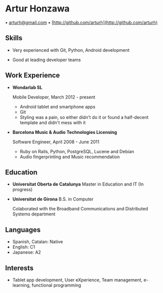 Artur Honzawa
===============

• [arturh@gmail.com](mailto:arturh@gmail.com)
• [http://github.com/arturh](http://github.com/arturh)

Skills
------

*   Very experienced with Git, Python, Android development

*   Good at leading developer teams

Work Experience
---------------

*   **Wondarlab SL**

    Mobile Developer, March 2012 - present

    -   Android tablet and smartphone apps
    -   Git
    -   Styling was a pain, so either didn't do it or found a half-decent
        template and didn't mess with it

*   **Barcelona Music & Audio Technologies Licensing**

    Software Engineer, April 2008 - June 2011

    -   Ruby on Rails, Python, PostgreSQL, Lucene and Debian
    -   Audio fingerprinting and Music recommendation

Education
---------

*   **Universitat Oberta de Catalunya**
    Master in Education and IT (In progress)

*   **Universitat de Girona**
    B.S. in Computer 

    Colaborated with the Broadband Communications and Distributed Systems department

Languages
---------

* Spanish, Catalan: Native
* English: C1
* Japanese: A2

Interests
---------

*   Tablet app development, User eXperience, Team management,
    e-learning, functional programming


